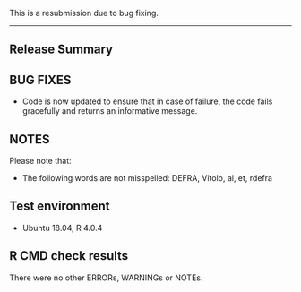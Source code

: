 This is a resubmission due to bug fixing.

---------------------------------

## Release Summary

## BUG FIXES
* Code is now updated to ensure that in case of failure, the code fails gracefully and returns an informative message.

## NOTES
Please note that:
* The following words are not misspelled: DEFRA, Vitolo, al, et, rdefra

## Test environment
* Ubuntu 18.04, R 4.0.4

## R CMD check results

There were no other ERRORs, WARNINGs or NOTEs.
